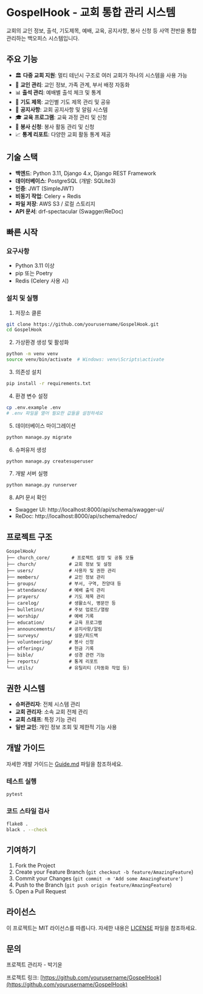 # GospelHook - 교회 통합 관리 시스템

교회의 교인 정보, 출석, 기도제목, 예배, 교육, 공지사항, 봉사 신청 등 사역 전반을 통합 관리하는 백오피스 시스템입니다.

## 주요 기능

- 🏛️ **다중 교회 지원**: 멀티 테넌시 구조로 여러 교회가 하나의 시스템을 사용 가능
- 👥 **교인 관리**: 교인 정보, 가족 관계, 부서 배정 자동화
- 📊 **출석 관리**: 예배별 출석 체크 및 통계
- 🙏 **기도 제목**: 교인별 기도 제목 관리 및 공유
- 📢 **공지사항**: 교회 공지사항 및 알림 시스템
- 🎓 **교육 프로그램**: 교육 과정 관리 및 신청
- 🤝 **봉사 신청**: 봉사 활동 관리 및 신청
- 📈 **통계 리포트**: 다양한 교회 활동 통계 제공

## 기술 스택

- **백엔드**: Python 3.11, Django 4.x, Django REST Framework
- **데이터베이스**: PostgreSQL (개발: SQLite3)
- **인증**: JWT (SimpleJWT)
- **비동기 작업**: Celery + Redis
- **파일 저장**: AWS S3 / 로컬 스토리지
- **API 문서**: drf-spectacular (Swagger/ReDoc)

## 빠른 시작

### 요구사항

- Python 3.11 이상
- pip 또는 Poetry
- Redis (Celery 사용 시)

### 설치 및 실행

1. 저장소 클론
```bash
git clone https://github.com/yourusername/GospelHook.git
cd GospelHook
```

2. 가상환경 생성 및 활성화
```bash
python -m venv venv
source venv/bin/activate  # Windows: venv\Scripts\activate
```

3. 의존성 설치
```bash
pip install -r requirements.txt
```

4. 환경 변수 설정
```bash
cp .env.example .env
# .env 파일을 열어 필요한 값들을 설정하세요
```

5. 데이터베이스 마이그레이션
```bash
python manage.py migrate
```

6. 슈퍼유저 생성
```bash
python manage.py createsuperuser
```

7. 개발 서버 실행
```bash
python manage.py runserver
```

8. API 문서 확인
- Swagger UI: http://localhost:8000/api/schema/swagger-ui/
- ReDoc: http://localhost:8000/api/schema/redoc/

## 프로젝트 구조

```
GospelHook/
├── church_core/        # 프로젝트 설정 및 공통 모듈
├── church/            # 교회 정보 및 설정
├── users/             # 사용자 및 권한 관리
├── members/           # 교인 정보 관리
├── groups/            # 부서, 구역, 찬양대 등
├── attendance/        # 예배 출석 관리
├── prayers/           # 기도 제목 관리
├── carelog/           # 생활소식, 병문안 등
├── bulletins/         # 주보 업로드/열람
├── worship/           # 예배 기록
├── education/         # 교육 프로그램
├── announcements/     # 공지사항/알림
├── surveys/           # 설문/피드백
├── volunteering/      # 봉사 신청
├── offerings/         # 헌금 기록
├── bible/             # 성경 관련 기능
├── reports/           # 통계 리포트
└── utils/             # 유틸리티 (자동화 작업 등)
```

## 권한 시스템

- **슈퍼관리자**: 전체 시스템 관리
- **교회 관리자**: 소속 교회 전체 관리
- **교회 스태프**: 특정 기능 관리
- **일반 교인**: 개인 정보 조회 및 제한적 기능 사용

## 개발 가이드

자세한 개발 가이드는 [Guide.md](./Guide.md) 파일을 참조하세요.

### 테스트 실행

```bash
pytest
```

### 코드 스타일 검사

```bash
flake8 .
black . --check
```

## 기여하기

1. Fork the Project
2. Create your Feature Branch (`git checkout -b feature/AmazingFeature`)
3. Commit your Changes (`git commit -m 'Add some AmazingFeature'`)
4. Push to the Branch (`git push origin feature/AmazingFeature`)
5. Open a Pull Request

## 라이선스

이 프로젝트는 MIT 라이선스를 따릅니다. 자세한 내용은 [LICENSE](LICENSE) 파일을 참조하세요.

## 문의

프로젝트 관리자 - 박기윤

프로젝트 링크: [https://github.com/yourusername/GospelHook](https://github.com/yourusername/GospelHook)